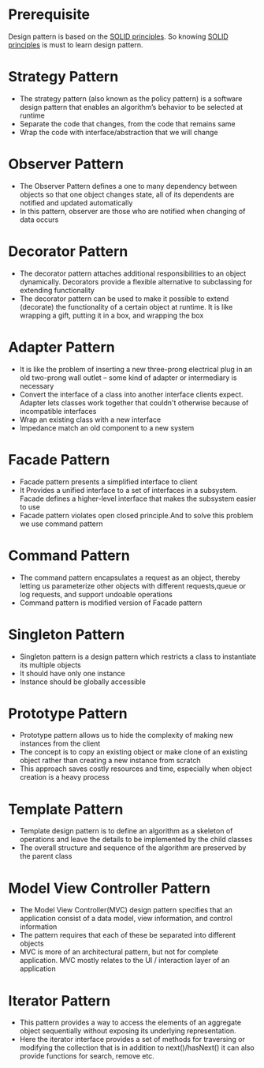 # Prerequisite
Design pattern is based on the [SOLID principles](https://github.com/Nowshadjunaed/SOLID-Principles). So knowing [SOLID principles](https://github.com/Nowshadjunaed/SOLID-Principles) is must to learn design pattern.

# Strategy Pattern
* The strategy pattern (also known as the policy pattern) is a software design pattern that enables an algorithm’s behavior to be selected at runtime
* Separate the code that changes, from the code that remains same
* Wrap the code with interface/abstraction that we will change
# Observer Pattern
* The Observer Pattern defines a one to many dependency between objects so that one object changes state, all of its dependents are notified and updated automatically
* In this pattern, observer are those who are notified when changing of data occurs
# Decorator Pattern
* The decorator pattern attaches additional responsibilities to an object dynamically. Decorators provide a flexible alternative to subclassing for extending functionality
* The decorator pattern can be used to make it possible to extend (decorate) the functionality of a certain object at runtime. It is like wrapping a gift, putting it in a box, and wrapping the box
# Adapter Pattern
* It is like the problem of inserting a new three-prong electrical plug in an old two-prong wall outlet – some kind of adapter or intermediary is necessary
* Convert the interface of a class into another interface clients expect. Adapter lets classes work together that couldn't otherwise because of incompatible interfaces
* Wrap an existing class with a new interface
* Impedance match an old component to a new system
# Facade Pattern
* Facade pattern presents a simplified interface to client
* It Provides a unified interface to a set of interfaces in a subsystem. Facade defines a higher-level interface that makes the subsystem easier to use
* Facade pattern violates open closed principle.And to solve this problem we use command pattern
# Command Pattern
* The command pattern encapsulates a request as an object, thereby letting us parameterize other objects with different requests,queue or log requests, and support undoable operations
* Command pattern is modified version of Facade pattern
# Singleton Pattern
* Singleton pattern is a design pattern which restricts a class to instantiate its multiple objects
* It should have only one instance
* Instance should be globally accessible
# Prototype Pattern
* Prototype pattern allows us to hide the complexity of making new instances from the client
* The concept is to copy an existing object or make clone of an existing object rather than creating a new instance from scratch
* This approach saves costly resources and time, especially when object creation is a heavy process
# Template Pattern
* Template design pattern is to define an algorithm as a skeleton of operations and leave the details to be implemented by the child classes
* The overall structure and sequence of the algorithm are preserved by the parent class
# Model View Controller Pattern
* The Model View Controller(MVC) design pattern specifies that an application consist of a data model, view information, and control information
* The pattern requires that each of these be separated into different objects
* MVC is more of an architectural pattern, but not for complete application. MVC mostly relates to the UI / interaction layer of an application
# Iterator Pattern
* This pattern provides a way to access the elements of an aggregate object sequentially without exposing its underlying representation.
* Here the iterator interface provides a set of methods for traversing or modifying the collection that is in addition to next()/hasNext() it can also provide functions for search, remove etc.

